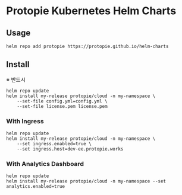 # Protopie Kubernetes Helm Charts

## Usage

```console
helm repo add protopie https://protopie.github.io/helm-charts
```

## Install

※ 반드시 

```console
helm repo update
helm install my-release protopie/cloud -n my-namespace \
    --set-file config.yml=config.yml \
    --set-file license.pem license.pem
```

### With Ingress

```console
helm repo update
helm install my-release protopie/cloud -n my-namespace \
    --set ingress.enabled=true \
    --set ingress.host=dev-ee.protopie.works
```

### With Analytics Dashboard

```console
helm repo update
helm install my-release protopie/cloud -n my-namespace --set analytics.enabled=true
```

